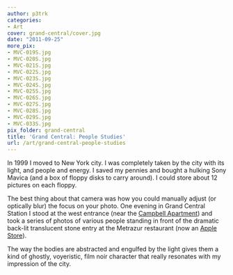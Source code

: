 ```yaml
---
author: p3trk
categories:
- Art
cover: grand-central/cover.jpg
date: "2011-09-25"
more_pix:
- MVC-019S.jpg
- MVC-020S.jpg
- MVC-021S.jpg
- MVC-022S.jpg
- MVC-023S.jpg
- MVC-024S.jpg
- MVC-025S.jpg
- MVC-026S.jpg
- MVC-027S.jpg
- MVC-028S.jpg
- MVC-029S.jpg
- MVC-033S.jpg
pix_folder: grand-central
title: 'Grand Central: People Studies'
url: /art/grand-central-people-studies
---
```


In 1999 I moved to New York city. I was completely taken by the city with its light, and people and energy. I saved my pennies and bought a hulking Sony Mavica (and a box of floppy disks to carry around). I could store about 12 pictures on each floppy.

The best thing about that camera was how you could manually adjust (or optically blur) the focus on your photo. One evening in Grand Central Station I stood at the west entrance (near the <a href="https://www.google.co.uk/search?q=campbell+apartment" target="_blank">Campbell Apartment</a>) and took a series of photos of various people standing in front of the dramatic back-lit translucent stone entry at the Metrazur restaurant (now an <a href="https://www.apple.com/retail/grandcentral/" target="_blank">Apple Store</a>).

The way the bodies are abstracted and engulfed by the light gives them a kind of ghostly, voyeristic, film noir character that really resonates with my impression of the city.
